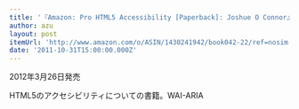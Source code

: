 ```yaml
---
title: '『Amazon: Pro HTML5 Accessibility [Paperback]: Joshue O Connor』'
author: azu
layout: post
itemUrl: 'http://www.amazon.com/o/ASIN/1430241942/book042-22/ref=nosim'
date: '2011-10-31T15:00:00.000Z'
---
```

2012年3月26日発売

HTML5のアクセシビリティについての書籍。WAI-ARIA
